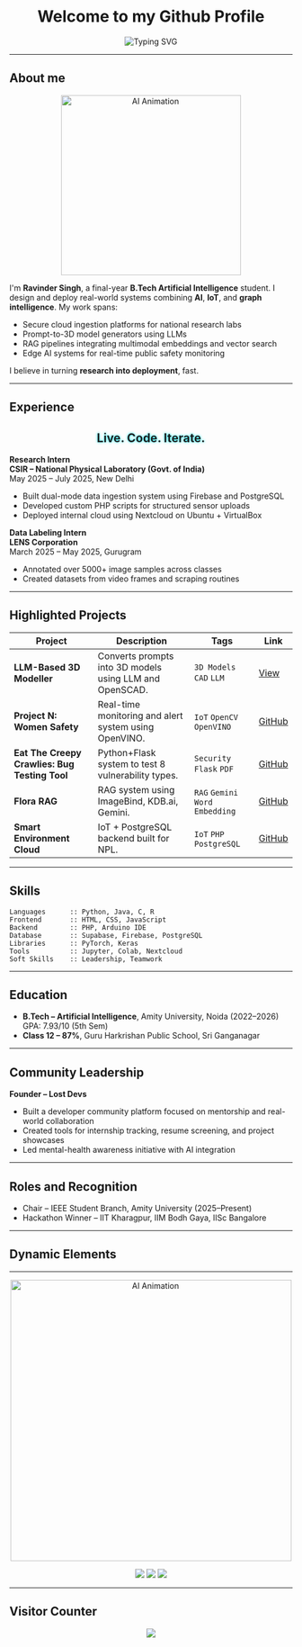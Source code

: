 <h1 align="center">Welcome to my Github Profile</h1>
<p align="center">
<img src="https://readme-typing-svg.demolab.com?font=Fira+Code&weight=700&size=22&pause=1000&center=true&vCenter=true&width=500&lines=AI/ML+Researcher;Developer;Author" alt="Typing SVG" />

</p>

---

## About me

<div align="center">
  <img src="https://user-images.githubusercontent.com/74038190/213907751-b72c7d4d-1c61-4d61-b274-8c4e8b7d3b1a.gif" width="320" alt="AI Animation">
</div>

I'm **Ravinder Singh**, a final-year **B.Tech Artificial Intelligence** student. I design and deploy real-world systems combining **AI**, **IoT**, and **graph intelligence**. My work spans:

- Secure cloud ingestion platforms for national research labs  
- Prompt-to-3D model generators using LLMs  
- RAG pipelines integrating multimodal embeddings and vector search  
- Edge AI systems for real-time public safety monitoring  

I believe in turning **research into deployment**, fast.

---


## Experience
<h2 align="center">
  <span style="filter: blur(0.5px) brightness(1.2); text-shadow: 0 0 4px #0ef;">Live. Code. Iterate.</span>
</h2>


**Research Intern**  
**CSIR – National Physical Laboratory (Govt. of India)**  
May 2025 – July 2025, New Delhi  
- Built dual-mode data ingestion system using Firebase and PostgreSQL  
- Developed custom PHP scripts for structured sensor uploads  
- Deployed internal cloud using Nextcloud on Ubuntu + VirtualBox

**Data Labeling Intern**  
**LENS Corporation**  
March 2025 – May 2025, Gurugram  
- Annotated over 5000+ image samples across classes  
- Created datasets from video frames and scraping routines

---

## Highlighted Projects

| Project | Description | Tags | Link |
|--------|-------------|------|------|
| **LLM-Based 3D Modeller** | Converts prompts into 3D models using LLM and OpenSCAD. | `3D Models` `CAD` `LLM` | [View](https://lostdevs.io/community/ravinder/#work) |
| **Project N: Women Safety** | Real-time monitoring and alert system using OpenVINO. | `IoT` `OpenCV` `OpenVINO` | [GitHub](#) |
| **Eat The Creepy Crawlies: Bug Testing Tool** | Python+Flask system to test 8 vulnerability types. | `Security` `Flask` `PDF` | [GitHub](#) |
| **Flora RAG** | RAG system using ImageBind, KDB.ai, Gemini. | `RAG` `Gemini` `Word Embedding` | [GitHub](#) |
| **Smart Environment Cloud** | IoT + PostgreSQL backend built for NPL. | `IoT` `PHP` `PostgreSQL` | [GitHub](#) |

---

## Skills

```
Languages      :: Python, Java, C, R
Frontend       :: HTML, CSS, JavaScript
Backend        :: PHP, Arduino IDE
Database       :: Supabase, Firebase, PostgreSQL
Libraries      :: PyTorch, Keras
Tools          :: Jupyter, Colab, Nextcloud
Soft Skills    :: Leadership, Teamwork
```

---

## Education

- **B.Tech – Artificial Intelligence**, Amity University, Noida (2022–2026)  
  GPA: 7.93/10 (5th Sem)
- **Class 12 – 87%**, Guru Harkrishan Public School, Sri Ganganagar

---

## Community Leadership

**Founder – Lost Devs**  
- Built a developer community platform focused on mentorship and real-world collaboration  
- Created tools for internship tracking, resume screening, and project showcases  
- Led mental-health awareness initiative with AI integration

---

## Roles and Recognition

- Chair – IEEE Student Branch, Amity University (2025–Present)  
- Hackathon Winner – IIT Kharagpur, IIM Bodh Gaya, IISc Bangalore

---

## Dynamic Elements
---

<div align="center">
  <img src="https://user-images.githubusercontent.com/74038190/213907751-b72c7d4d-1c61-4d61-b274-8c4e8b7d3b1a.gif" width="500" alt="AI Animation">
</div>

<p align="center">
  <a href="https://lostdevs.io"><img src="https://img.shields.io/badge/LostDevs-Explore-darkgreen?style=for-the-badge" /></a>
  <a href="https://linkedin.com/in/ravinderwbt"><img src="https://img.shields.io/badge/LinkedIn-Connect-blue?style=for-the-badge&logo=linkedin" /></a>
  <a href="mailto:whoravinder@gmail.com"><img src="https://img.shields.io/badge/Gmail-Contact-red?style=for-the-badge&logo=gmail" /></a>
</p>

---

## Visitor Counter

<p align="center">
  <img src="https://profile-counter.glitch.me/whoravinder/count.svg" />
</p>

